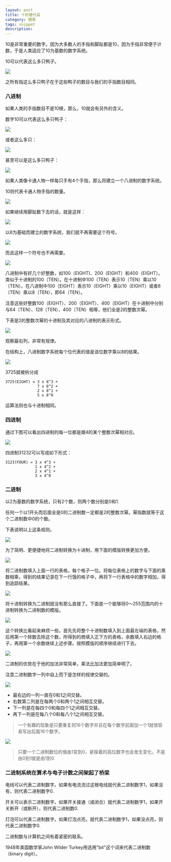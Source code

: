 ```yaml
---
layout: post
title: 十的替代品
category: 摘录
tags: snippet
description: 
---
```


10是非常重要的数字。因为大多数人的手指和脚趾都是10，因为手指非常便于计数，于是人类适应了10为基数的数字系统。

10可以代表这么多只鸭子。

![](https://github.com/arcticlion/reading-lists/blob/master/Code/Chapter%2008%20Alternatives%20to%20Ten/屏幕快照%202014-09-18%20下午4.06.05.png)

之所有指这么多只鸭子在于这些鸭子的数目与我们的手指数目相同。

### 八进制

如果人类的手指数目不是10根，那么，10就会有另外的含义。

数字10可以代表这么多只鸭子：

![](https://github.com/arcticlion/reading-lists/blob/master/Code/Chapter%2008%20Alternatives%20to%20Ten/屏幕快照%202014-09-18%20下午4.05.58.png)

或者这么多只：

![](https://github.com/arcticlion/reading-lists/blob/master/Code/Chapter%2008%20Alternatives%20to%20Ten/屏幕快照%202014-09-18%20下午4.05.51.png)

甚至可以是这么多只鸭子：

![](https://github.com/arcticlion/reading-lists/blob/master/Code/Chapter%2008%20Alternatives%20to%20Ten/屏幕快照%202014-09-18%20下午4.05.44.png)

如果人类像卡通人物一样每只手有4个手指，那么将建立一个八进制的数字系统。

10则代表卡通人物手指的数量。

![](https://github.com/arcticlion/reading-lists/blob/master/Code/Chapter%2008%20Alternatives%20to%20Ten/屏幕快照%202014-09-18%20下午4.05.35.png)

如果继续用脚趾数下去的话，就是这样：

![](https://github.com/arcticlion/reading-lists/blob/master/Code/Chapter%2008%20Alternatives%20to%20Ten/屏幕快照%202014-09-18%20下午4.05.28.png)

以8为基础而建立的数字系统，我们就不再需要这个符号。

![](https://github.com/arcticlion/reading-lists/blob/master/Code/Chapter%2008%20Alternatives%20to%20Ten/屏幕快照%202014-09-18%20下午4.05.20.png)

而且这样一个符号也不再需要。

![](https://github.com/arcticlion/reading-lists/blob/master/Code/Chapter%2008%20Alternatives%20to%20Ten/屏幕快照%202014-09-18%20下午4.05.15.png)

八进制中有好几个好整数，如100（EIGHT)、200（EIGHT）和400（EIGHT）。类似于十进制的100（TEN）。在十进制中100（TEN）表示10（TEN）乘以10（TEN）。在八进制中100（EIGHT）表示10（EIGHT）乘以10（EIGHT）或者8（TEN）乘以8（TEN），即64（TEN）。

注意这些好整数100（EIGHT）、200（EIGHT）、400（EIGHT）在十进制中分别与64（TEN）、128（TEN）、400（TEN）相等，他们全是2的整数次幂。

下表是2的整数次幂的十进制及其对应的八进制的表示形式。

![](https://github.com/arcticlion/reading-lists/blob/master/Code/Chapter%2008%20Alternatives%20to%20Ten/屏幕快照%202014-09-18%20下午4.04.54.png)

观察最右列，非常有规律。

在结构上，八进制数字系统每个位代表的值是该位数字乘以8的结果。

![](https://github.com/arcticlion/reading-lists/blob/master/Code/Chapter%2008%20Alternatives%20to%20Ten/屏幕快照%202014-09-18%20下午4.04.47.png)

3725就被拆分成

```
3725(EIGHT) = 3 x 8^3 +
              7 x 8^2 +
              2 x 8^1 +
              5 x 8^0
```
运算法则也与十进制相同。

### 四进制

通过下图可以看出四进制的每一位都是跟4的某个整数次幂相对应。

![](https://github.com/arcticlion/reading-lists/blob/master/Code/Chapter%2008%20Alternatives%20to%20Ten/屏幕快照%202014-09-18%20下午4.04.22.png)

四进制31232可以写成如下形式：

```
3123(FOUR) = 3 x 4^3 + 
             1 x 4^2 +
             2 x 4^1 +
             3 x 4^0
```

### 二进制

以2为基数的数字系统，只有2个数，则两个数分别是0和1.

任何一个以1开头而后面全是0的二进制数一定都是2的整数次幂。幂指数就等于这个二进制数中0的个数。

下表说明以上这条规则。

![](https://github.com/arcticlion/reading-lists/blob/master/Code/Chapter%2008%20Alternatives%20to%20Ten/屏幕快照%202014-09-18%20下午4.04.10.png)

为了简明、更便捷地将二进制转换为十进制，用下面的模版转换更加方便。

![](https://github.com/arcticlion/reading-lists/blob/master/Code/Chapter%2008%20Alternatives%20to%20Ten/屏幕快照%202014-09-18%20下午4.03.34.png)

将二进制数填入上面一行的表格，每个格子一位。将每位表格上的数字与下面的乘数相乘，得到的结果记录在下一行饿的格子中，再将下一行表格中的数字相加，得到追踪结果。

![](https://github.com/arcticlion/reading-lists/blob/master/Code/Chapter%2008%20Alternatives%20to%20Ten/屏幕快照%202014-09-18%20下午4.03.25.png)


将十进制转换为二进制就没有那么直接了。下面是一个能够将0～255范围内的十进制转换为二进制数的模版。

![](https://github.com/arcticlion/reading-lists/blob/master/Code/Chapter%2008%20Alternatives%20to%20Ten/屏幕快照%202014-09-18%20下午4.03.18.png)

这个转换比看起来麻烦一些。首先先将整个十进制数填入到上面最左端的表格，然后用第一个除数去除这个数，所得到的商填入正下方的表格，余数填入右边的格子，再用第一个余数继续上述步骤。按照模版的顺序继续进行下去。

![](https://github.com/arcticlion/reading-lists/blob/master/Code/Chapter%2008%20Alternatives%20to%20Ten/屏幕快照%202014-09-18%20下午4.03.12.png)

二进制的优势在于他的加法非常简单，乘法比加法更加简单明了。

注意二进制数字一列中自上而下是怎样的规律交替的。

![](https://github.com/arcticlion/reading-lists/blob/master/Code/Chapter%2008%20Alternatives%20to%20Ten/屏幕快照%202014-09-18%20下午4.02.59.png)

- 最右边的一列一直在0和1之间交替。
- 右数第二列是在每两个0和两个1之间相互交替。
- 下一列是在每四个0和每四个1之间相互交替。
- 再下一列是在每八个0和每八个1之间相互交替。

> 一个有趣的现象是只要重复则16个数字并且在每个数字前面加一个1就很容易写出后面16个数字。

![](https://github.com/arcticlion/reading-lists/blob/master/Code/Chapter%2008%20Alternatives%20to%20Ten/屏幕快照%202014-09-18%20下午4.02.41.png)

> 只要一个二进制数位的值由1变到0，紧挨着的高位数字也会发生变化，不是由0到1就是由1到0.

### 二进制系统在算术与电子计数之间架起了桥梁

电线可以代表二进制数字。如果有电流流过这根电线就代表二进制数字1，如果没有，则代表二进制数字0.

开关可以表示二进制数字。如果开关接通（或闭合）就代表二进制数字1，如果开关断开（或断开），则代表二进制数0.

灯泡可以代表二进制数字。如果灯泡点亮，就代表二进制数字1，如果没点亮，则代表二进制数字0.

二进制数与计算机之间有着紧密的联系。

1948年美国数学家John Wilder Turkey用选用"bit"这个词来代表二进制数（binary digit）。
